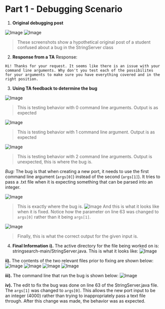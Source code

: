 # Part 1 - Debugging Scenario

1. **Original debugging post**

![Image](lab5image1.png)
![Image](lab5image2.png)
> These screenshots show a hypothetical original post of a student confused about a bug in the StringServer class

2. **Response from a TA**
Response:
```
Hi! Thanks for your request. It seems like there is an issue with your command line arguments. Why don't you test each of the possibilites for your arguments to make sure you have everything covered and in the right position.
```

3. **Using TA feedback to determine the bug**

![Image](lab5image3.png)
> This is testing behavior with 0 command line arguments. Output is as expected

![Image](lab5image4.png)
> This is testing behavior with 1 command line argument. Output is as expected

![Image](lab5imageA.png)
> This is testing behavior with 2 command line arguments. Output is unexpected, this is where the bug is.

*Bug:* The bug is that when creating a new port, it needs to use the first command line argument (`args[0]`) instead of the second (`args[1]`). It tries to pass a .txt file when it is expecting something that can be parsed into an integer.

![Image](lab5image5.png)
> This is exactly where the bug is.
![Image](lab5image6.png)
>And this is what it looks like when it is fixed. Notice how the parameter on line 63 was changed to `args[0]` rather than it being `args[1]`.

![Image](lab5image7.png)
> Finally, this is what the correct output for the given input is.

4. **Final Information**
**i).** The active directory for the file being worked on is: stringsearch-main/StringServer.java. This is what it looks like:
![Image](lab5image8.png)

**ii).** The contents of the two relevant files prior to fixing are shown below:
![Image](lab5image9.png)
![Image](lab5image10.png)
![Image](lab5image11.png)
![Image](lab5image12.png)

**iii).** The command line that run the bug is shown below:
![Image](lab5imageA.png)

**iv).** The edit to fix the bug was done on line 63 of the StringServer.java file. The `args[1]` was changed to `args[0]`. This allows the new port input to be an integer (4000) rather than trying to inappropriately pass a text file through. After this change was made, the behavior was as expected.

